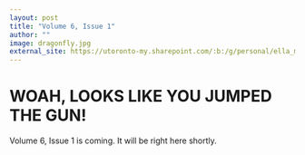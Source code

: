 ```yaml
---
layout: post
title: "Volume 6, Issue 1"
author: ""
image: dragonfly.jpg
external_site: https://utoronto-my.sharepoint.com/:b:/g/personal/ella_martin_utoronto_ca/EbNhr03i_KNCoohVnZy3__YBHX-Y-omARMQAi8FFquV3iw?e=t6kQEQ
---
```


# WOAH, LOOKS LIKE YOU JUMPED THE GUN!

Volume 6, Issue 1 is coming. It will be right here shortly.
